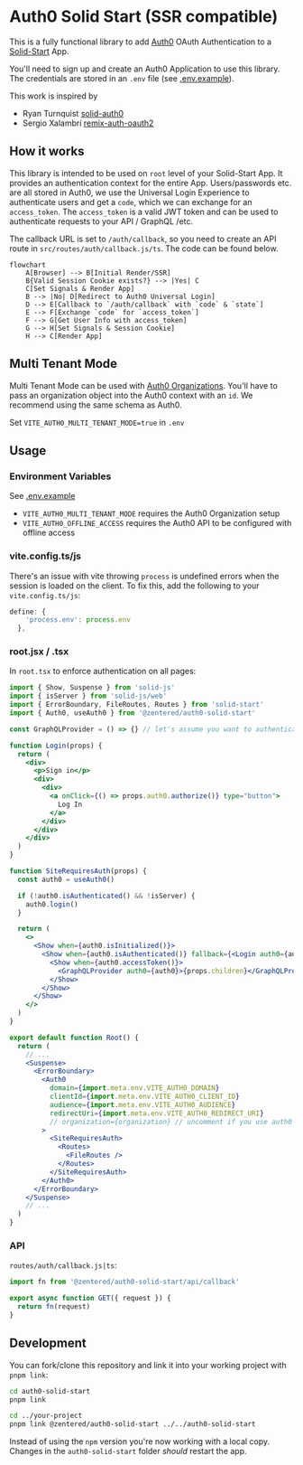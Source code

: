 # Auth0 Solid Start (SSR compatible)

This is a fully functional library to add [Auth0](https://auth0.com) OAuth
Authentication to a [Solid-Start](https://github.com/solidjs/solid-start) App.

You'll need to sign up and create an Auth0 Application to use this library. The
credentials are stored in an `.env` file (see [.env.example](./env.example)).

This work is inspired by

- Ryan Turnquist [solid-auth0](https://github.com/rturnq/solid-auth0)
- Sergio Xalambrí
  [remix-auth-oauth2](https://github.com/sergiodxa/remix-auth-oauth2)

## How it works

This library is intended to be used on `root` level of your Solid-Start App. It
provides an authentication context for the entire App. Users/passwords etc. are
all stored in Auth0, we use the Universal Login Experience to authenticate users
and get a `code`, which we can exchange for an `access_token`. The
`access_token` is a valid JWT token and can be used to authenticate requests to
your API / GraphQL /etc.

The callback URL is set to `/auth/callback`, so you need to create an API route
in `src/routes/auth/callback.js/ts`. The code can be found below.

```mermaid
flowchart
    A[Browser] --> B[Initial Render/SSR]
    B{Valid Session Cookie exists?} --> |Yes| C
    C[Set Signals & Render App]
    B --> |No| D[Redirect to Auth0 Universal Login]
    D --> E[Callback to `/auth/callback` with `code` & `state`]
    E --> F[Exchange `code` for `access_token`]
    F --> G[Get User Info with access_token]
    G --> H[Set Signals & Session Cookie]
    H --> C[Render App]

```

## Multi Tenant Mode

Multi Tenant Mode can be used with
[Auth0 Organizations](https://auth0.com/docs/manage-users/organizations). You'll
have to pass an organization object into the Auth0 context with an `id`. We
recommend using the same schema as Auth0.

Set `VITE_AUTH0_MULTI_TENANT_MODE=true` in `.env`

## Usage

### Environment Variables

See [.env.example](./env.example)

- `VITE_AUTH0_MULTI_TENANT_MODE` requires the Auth0 Organization setup
- `VITE_AUTH0_OFFLINE_ACCESS` requires the Auth0 API to be configured with
  offline access

### vite.config.ts/js

There's an issue with vite throwing `process` is undefined errors when the
session is loaded on the client. To fix this, add the following to your
`vite.config.ts/js`:

```js
define: {
    'process.env': process.env
  },
```

### root.jsx / .tsx

In `root.tsx` to enforce authentication on all pages:

```jsx
import { Show, Suspense } from 'solid-js'
import { isServer } from 'solid-js/web'
import { ErrorBoundary, FileRoutes, Routes } from 'solid-start'
import { Auth0, useAuth0 } from '@zentered/auth0-solid-start'

const GraphQLProvider = () => {} // let's assume you want to authenticate graphql requests with your JWT

function Login(props) {
  return (
    <div>
      <p>Sign in</p>
      <div>
        <div>
          <a onClick={() => props.auth0.authorize()} type="button">
            Log In
          </a>
        </div>
      </div>
    </div>
  )
}

function SiteRequiresAuth(props) {
  const auth0 = useAuth0()

  if (!auth0.isAuthenticated() && !isServer) {
    auth0.login()
  }

  return (
    <>
      <Show when={auth0.isInitialized()}>
        <Show when={auth0.isAuthenticated()} fallback={<Login auth0={auth0} />}>
          <Show when={auth0.accessToken()}>
            <GraphQLProvider auth0={auth0}>{props.children}</GraphQLProvider>
          </Show>
        </Show>
      </Show>
    </>
  )
}

export default function Root() {
  return (
    // ...
    <Suspense>
      <ErrorBoundary>
        <Auth0
          domain={import.meta.env.VITE_AUTH0_DOMAIN}
          clientId={import.meta.env.VITE_AUTH0_CLIENT_ID}
          audience={import.meta.env.VITE_AUTH0_AUDIENCE}
          redirectUri={import.meta.env.VITE_AUTH0_REDIRECT_URI}
          // organization={organization} // uncomment if you use auth0 organizations
        >
          <SiteRequiresAuth>
            <Routes>
              <FileRoutes />
            </Routes>
          </SiteRequiresAuth>
        </Auth0>
      </ErrorBoundary>
    </Suspense>
    // ...
  )
}
```

### API

`routes/auth/callback.js|ts`:

```js
import fn from '@zentered/auth0-solid-start/api/callback'

export async function GET({ request }) {
  return fn(request)
}
```

## Development

You can fork/clone this repository and link it into your working project with
`pnpm link`:

```bash
cd auth0-solid-start
pnpm link

cd ../your-project
pnpm link @zentered/auth0-solid-start ../../auth0-solid-start
```

Instead of using the `npm` version you're now working with a local copy. Changes
in the `auth0-solid-start` folder _should_ restart the app.
